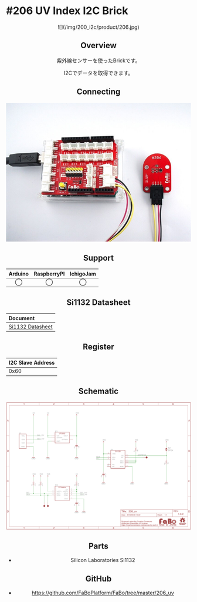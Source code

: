 # #206 UV Index I2C Brick

<center>![](/img/200_i2c/product/206.jpg)
<!--COLORME-->

## Overview
紫外線センサーを使ったBrickです。

I2Cでデータを取得できます。

## Connecting
![](/img/200_i2c/connect/206_uv_connect.jpg)

## Support
|Arduino|RaspberryPI|IchigoJam|
|:--:|:--:|:--:|
|◯|◯|◯|

## Si1132 Datasheet
| Document |
|:--|
| [Si1132 Datasheet](https://www.silabs.com/Support%20Documents/TechnicalDocs/Si1132.pdf) |

## Register
| I2C Slave Address |
|:-- |
| 0x60 |

## Schematic
![](/img/200_i2c/schematic/206_uv.png)

## Parts
- Silicon Laboratories Si1132

## GitHub
- https://github.com/FaBoPlatform/FaBo/tree/master/206_uv
